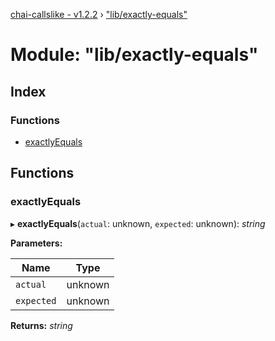 [chai-callslike - v1.2.2](../README.md) › ["lib/exactly-equals"](_lib_exactly_equals_.md)

# Module: "lib/exactly-equals"

## Index

### Functions

* [exactlyEquals](_lib_exactly_equals_.md#exactlyequals)

## Functions

###  exactlyEquals

▸ **exactlyEquals**(`actual`: unknown, `expected`: unknown): *string*

**Parameters:**

Name | Type |
------ | ------ |
`actual` | unknown |
`expected` | unknown |

**Returns:** *string*

